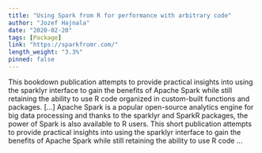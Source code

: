 ```yaml
---
title: "Using Spark from R for performance with arbitrary code"
author: "Jozef Hajnala"
date: "2020-02-20"
tags: [Package]
link: "https://sparkfromr.com/"
length_weight: "3.3%"
pinned: false
---
```


This bookdown publication attempts to provide practical insights into using the sparklyr interface to gain the benefits of Apache Spark while still retaining the ability to use R code organized in custom-built functions and packages. [...] Apache Spark is a popular open-source analytics engine for big data processing and thanks to the sparklyr and SparkR packages, the power of Spark is also available to R users. This short publication attempts to provide practical insights into using the sparklyr interface to gain the benefits of Apache Spark while still retaining the ability to use R code ...
